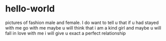 # hello-world
pictures of fashion male and female.
I do want to tell u that if u had stayed with me
go with me
maybe u will think that i am a kind girl
and maybe u will fall in love with me
i will give u exact a perfect relationship

